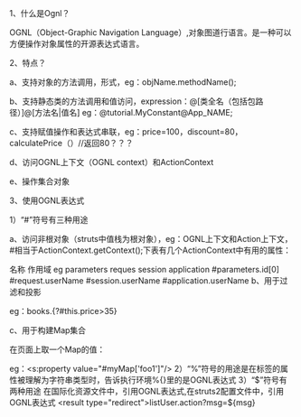 ﻿1、什么是Ognl？

OGNL（Object-Graphic Navigation Language）,对象图道行语言。是一种可以方便操作对象属性的开源表达式语言。

2、特点？

a、支持对象的方法调用，形式，eg：objName.methodName();

b、支持静态类的方法调用和值访问，expression：@[类全名（包括包路径）]@[方法名|值名]
eg：@tutorial.MyConstant@App_NAME;

c、支持赋值操作和表达式串联，eg：price=100，discount=80，calculatePrice（）//返回80？？？

d、访问OGNL上下文（OGNL context）和ActionContext

e、操作集合对象

3、使用OGNL表达式

1）“#”符号有三种用途

a、访问非根对象（struts中值栈为根对象），eg：OGNL上下文和Action上下文，#相当于ActionContext.getContext();下表有几个ActionContext中有用的属性：

名称   作用域 
eg
parameters reques session  application
#parameters.id[0]
#request.userName
#session.userName
#application.userName
b、用于过滤和投影

eg：books.{?#this.price>35} 

c、用于构建Map集合

在页面上取一个Map的值：

eg：<s:property value="#myMap['foo1']"/>
2）“%”符号的用途是在标签的属性被理解为字符串类型时，告诉执行环境%{}里的是OGNL表达式
3）“$”符号有两种用途
	在国际化资源文件中，引用OGNL表达式,在struts2配置文件中，引用OGNL表达式
<result type="redirect">listUser.action?msg=${msg}</result>